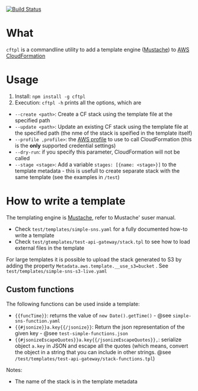 [![Build Status](https://travis-ci.org/totomz/node-cf.svg?branch=master)](https://travis-ci.org/totomz/node-cf)

# What
`cftpl` is a commandline utility to add a template engine ([Mustache](https://mustache.github.io/)) to [AWS CloudFormation](https://aws.amazon.com/it/cloudformation)

# Usage
1. Install: `npm install -g cftpl`
2. Execution: `cftpl -h` prints all the options, which are

* `--create <path>`: Create a CF stack using the template file at the specified path
* `--update <path>`: Update an existing CF stack using the template file at the specified path (the nme of the stack is speified in the template itself)
* `--profile ,profile>`: the [AWS profile](http://docs.aws.amazon.com/cli/latest/userguide/cli-multiple-profiles.html) to use to call CloudFormation (this is the **only** supported credential settings)
* `--dry-run`: if you specify this parameter, CloudFormation will not be called
* `--stage <stage>`: Add a variable `stages: [{name: <stage>}]` to the template metadata - this is usefull to create separate stack with the same template (see the examples in `/test`)


# How to write a template
The templating engine is [Mustache](https://mustache.github.io/), refer to Mustache' suser manual. 

* Check `test/templates/simple-sns.yaml` for a fully documented how-to write a template
* Check `test/gtemplates/test-api-gateway/stack.tpl` to see how to load external files in the template

For large templates it is possible to upload the stack generated to S3 by adding the property `Metadata.aws.template.__use_s3=bucket` . See `test/templates/simple-sns-s3-live.yaml`

## Custom functions
The following functions can be used inside a template:
* `{{funcTime}}`: returns the value of `new Date().getTime()` - @see `simple-sns-function.yaml`
* `{{#jsonize}}a.key{{/jsonize}}`: Return the json representation of the given key - @see `test-simple-functions.json`
* `{{#jsonizeEscapeQuotes}}a.key{{/jsonizeEscapeQuotes}},`: serialize object `a.key` in JSON and escape all the quotes (which means, convert the object in a string that you can include in other strings. @see `/test/templates/test-api-gateway/stack-functions.tpl`)

Notes:
* The name of the stack is in the template metadata